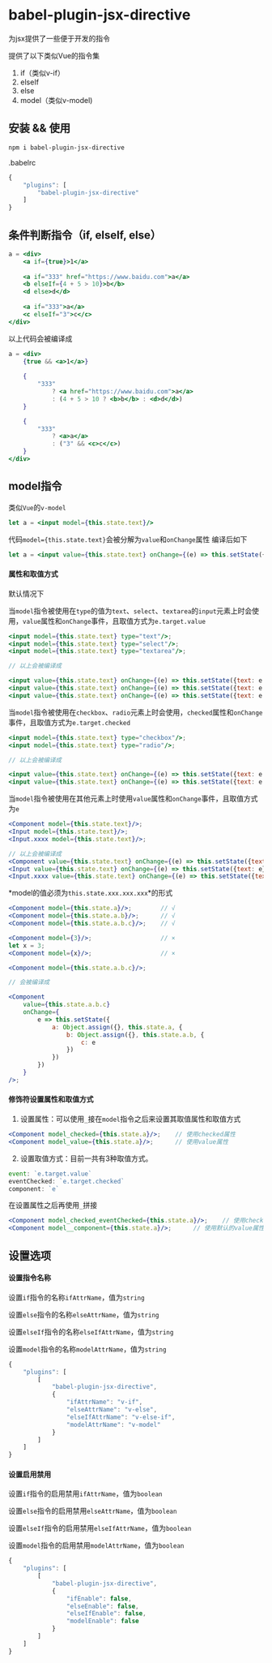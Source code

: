 # babel-plugin-jsx-directive
为jsx提供了一些便于开发的指令

提供了以下类似Vue的指令集

1. if（类似v-if）
2. elseIf
3. else
4. model（类似v-model)

## 安装 && 使用
```
npm i babel-plugin-jsx-directive
```

.babelrc
```javascript
{
    "plugins": [
        "babel-plugin-jsx-directive"
    ]
}
```

## 条件判断指令（if, elseIf, else）

```jsx harmony
a = <div>
    <a if={true}>1</a>
    
    <a if="333" href="https://www.baidu.com">a</a>
    <b elseIf={4 + 5 > 10}>b</b>
    <d else>d</d>
    
    <a if="333">a</a>
    <c elseIf="3">c</c>
</div>
```

以上代码会被编译成

```jsx harmony
a = <div>
    {true && <a>1</a>}
    
    {
        "333" 
            ? <a href="https://www.baidu.com">a</a>
            : (4 + 5 > 10 ? <b>b</b> : <d>d</d>)         
    }

    {
        "333" 
            ? <a>a</a>
            : ("3" && <c>c</c>)
    }
</div>
```

## model指令
类似`Vue`的`v-model`

```jsx harmony
let a = <input model={this.state.text}/>
```
代码`model={this.state.text}`会被分解为`value`和`onChange`属性
编译后如下
```jsx harmony
let a = <input value={this.state.text} onChange={(e) => this.setState({text: e.target.value})}/>
```

#### 属性和取值方式

默认情况下

当`model`指令被使用在`type`的值为`text`、`select`、`textarea`的`input`元素上时会使用，`value`属性和`onChange`事件，且取值方式为`e.target.value`
```jsx harmony
<input model={this.state.text} type="text"/>;
<input model={this.state.text} type="select"/>;
<input model={this.state.text} type="textarea"/>;

// 以上会被编译成

<input value={this.state.text} onChange={(e) => this.setState({text: e.target.value})} type="text"/>;
<input value={this.state.text} onChange={(e) => this.setState({text: e.target.value})} type="select"/>;
<input value={this.state.text} onChange={(e) => this.setState({text: e.target.value})} type="textarea"/>;
```

当`model`指令被使用在`checkbox`、`radio`元素上时会使用，`checked`属性和`onChange`事件，且取值方式为`e.target.checked`
```jsx harmony
<input model={this.state.text} type="checkbox"/>;
<input model={this.state.text} type="radio"/>;

// 以上会被编译成

<input value={this.state.text} onChange={(e) => this.setState({text: e.target.checked})} type="checkbox"/>;
<input value={this.state.text} onChange={(e) => this.setState({text: e.target.checked})} type="radio"/>;
```

当`model`指令被使用在其他元素上时使用`value`属性和`onChange`事件，且取值方式为`e`
```jsx harmony
<Component model={this.state.text}/>;
<Input model={this.state.text}/>;
<Input.xxxx model={this.state.text}/>;

// 以上会被编译成
<Component value={this.state.text} onChange={(e) => this.setState({text: e})}/>;
<Input value={this.state.text} onChange={(e) => this.setState({text: e})}/>;
<Input.xxxx value={this.state.text} onChange={(e) => this.setState({text: e})}/>;
```

*model的值必须为`this.state.xxx.xxx.xxx`*的形式
```jsx harmony
<Component model={this.state.a}/>;        // √
<Component model={this.state.a.b}/>;      // √
<Component model={this.state.a.b.c}/>;    // √

<Component model={3}/>;                   // ×
let x = 3;
<Component model={x}/>;                   // ×
```

```jsx harmony
<Component model={this.state.a.b.c}/>;

// 会被编译成

<Component 
    value={this.state.a.b.c} 
    onChange={
        e => this.setState({
            a: Object.assign({}, this.state.a, {
                b: Object.assign({}, this.state.a.b, {
                    c: e
                })
            })
        })
    }
/>;
```

#### 修饰符设置属性和取值方式

1. 设置属性：可以使用`_`接在`model`指令之后来设置其取值属性和取值方式

```jsx harmony
<Component model_checked={this.state.a}/>;    // 使用checked属性
<Component model_value={this.state.a}/>;      // 使用value属性
```

2. 设置取值方式：目前一共有3种取值方式。
  
 ```jsx harmony
event: `e.target.value`
eventChecked: `e.target.checked`
component: `e`
```
在设置属性之后再使用`_`拼接
```jsx harmony
<Component model_checked_eventChecked={this.state.a}/>;    // 使用checked属性，取值为e.target.checked
<Component model__component={this.state.a}/>;      // 使用默认的value属性，取值方式为e
```

## 设置选项

#### 设置指令名称

设置`if`指令的名称`ifAttrName`，值为`string`

设置`else`指令的名称`elseAttrName`，值为`string`

设置`elseIf`指令的名称`elseIfAttrName`，值为`string`

设置`model`指令的名称`modelAttrName`，值为`string`

```javascript
{
    "plugins": [
        [
            "babel-plugin-jsx-directive",
            {
                "ifAttrName": "v-if",
                "elseAttrName": "v-else",
                "elseIfAttrName": "v-else-if",
                "modelAttrName": "v-model"
            }
        ]
    ]
}
```


#### 设置启用禁用

设置`if`指令的启用禁用`ifAttrName`，值为`boolean`

设置`else`指令的启用禁用`elseAttrName`，值为`boolean`

设置`elseIf`指令的启用禁用`elseIfAttrName`，值为`boolean`

设置`model`指令的启用禁用`modelAttrName`，值为`boolean`

```javascript
{
    "plugins": [
        [
            "babel-plugin-jsx-directive",
            {
                "ifEnable": false,
                "elseEnable": false,
                "elseIfEnable": false,
                "modelEnable": false
            }
        ]
    ]
}
```
